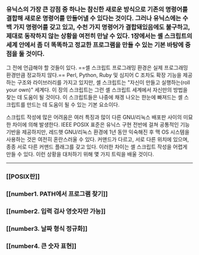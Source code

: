
### 유닉스의 가장 큰 강점 중 하나는 참신한 새로운 방식으로 기존의 명령어를 결합해 새로운 명령어를 만들어낼 수 있다는 것이다. 그러나 유닉스에는 수백 가지 명령어를 갖고 있고, 수천 가지 명령어가 결합돼있음에도 불구하고, 제대로 동작하지 않는 상황을 여전히 만날 수 있다. 1장에서는 셸 스크립트의 세계 안에서 좀 더 똑똑하고 정교한 프로그램을 만들 수 있는 기본 바탕에 중점을 둘 것이다.

그 전에 언급해야 할 것들이 있다. ==셸 스크립트 프로그래밍 환경은 실제 프로그래밍 환경만큼 정교하지 않다.== Perl, Python, Ruby 및 심지어 C 조차도 확장 기능을 제공하는 구조와 라이브러리를 가지고 있지만, 셸 스크립트는 "자신이 만들고 실행하는(roll your own)" 세계다. 이 장의 스크립트는 그런 셸 스크립트 세계에서 자신만의 방법을 찾는 데 도움이 될 것이다. 이 스크립트들은 나중에 채겡 나오는 한눈에 빠져드는 셸 스크립트를 만드는 데 도움이 될 수 있는 기본 요소이다.

스크립트 작성에 많은 어려움은 여러 특징과 많이 다른 GNU/리눅스 배포판 사이의 미묘한 차이에 의해 발생한다. IEEE POSIX 표준은 유닉스 구현 전반에 걸쳐 공통적인 기능 기반을 제공하지만, 레드햇 GNU/리눅스 환경에 1년 동안 익숙해진 후 맥 OS 시스템을 사용하는 것은 여전히 혼란스러울 수 있다. 커맨드가 다르고, 서로 다른 위치에 있으며, 종종 서로 다른 커맨드 플래그를 갖고 있다. 이러한 차이는 셸 스크립트 작성을 어렵게 만들 수 있다. 이런 상황을 대처하기 위해 몇 가지 트릭을 배울 것이다.

---
### [[POSIX란]]
### [[number1. PATH에서 프로그램 찾기]]
### [[number2. 입력 검사 영숫자만 가능]]

### [[number3. 날짜 형식 정규화]]

### [[number4. 큰 숫자 표현]]
